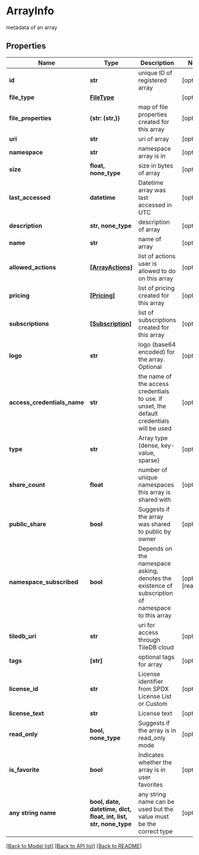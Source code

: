 # ArrayInfo

metadata of an array

## Properties
Name | Type | Description | Notes
------------ | ------------- | ------------- | -------------
**id** | **str** | unique ID of registered array | [optional] 
**file_type** | [**FileType**](FileType.md) |  | [optional] 
**file_properties** | **{str: (str,)}** | map of file properties created for this array | [optional] 
**uri** | **str** | uri of array | [optional] 
**namespace** | **str** | namespace array is in | [optional] 
**size** | **float, none_type** | size in bytes of array | [optional] 
**last_accessed** | **datetime** | Datetime array was last accessed in UTC | [optional] 
**description** | **str, none_type** | description of array | [optional] 
**name** | **str** | name of array | [optional] 
**allowed_actions** | [**[ArrayActions]**](ArrayActions.md) | list of actions user is allowed to do on this array | [optional] 
**pricing** | [**[Pricing]**](Pricing.md) | list of pricing created for this array | [optional] 
**subscriptions** | [**[Subscription]**](Subscription.md) | list of subscriptions created for this array | [optional] 
**logo** | **str** | logo (base64 encoded) for the array. Optional | [optional] 
**access_credentials_name** | **str** | the name of the access credentials to use. if unset, the default credentials will be used | [optional] 
**type** | **str** | Array type (dense, key-value, sparse) | [optional] 
**share_count** | **float** | number of unique namespaces this array is shared with | [optional] 
**public_share** | **bool** | Suggests if the array was shared to public by owner | [optional] 
**namespace_subscribed** | **bool** | Depends on the namespace asking, denotes the existence of subscription of namespace to this array | [optional] [readonly] 
**tiledb_uri** | **str** | uri for access through TileDB cloud | [optional] 
**tags** | **[str]** | optional tags for array | [optional] 
**license_id** | **str** | License identifier from SPDX License List or Custom | [optional] 
**license_text** | **str** | License text | [optional] 
**read_only** | **bool, none_type** | Suggests if the array is in read_only mode | [optional] 
**is_favorite** | **bool** | Indicates whether the array is in user favorites | [optional] 
**any string name** | **bool, date, datetime, dict, float, int, list, str, none_type** | any string name can be used but the value must be the correct type | [optional]

[[Back to Model list]](../README.md#documentation-for-models) [[Back to API list]](../README.md#documentation-for-api-endpoints) [[Back to README]](../README.md)



